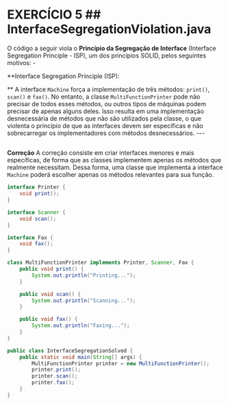 # **EXERCÍCIO 5** ## **InterfaceSegregationViolation.java** 

O código a seguir viola o **Princípio da Segregação de Interface** (Interface Segregation Principle - ISP), um dos princípios SOLID, pelos seguintes motivos: - 

**Interface Segregation Principle (ISP):

** A interface `Machine` força a implementação de três métodos: `print()`, `scan()` e `fax()`. No entanto, a classe `MultiFunctionPrinter` pode não precisar de todos esses métodos, ou outros tipos de máquinas podem precisar de apenas alguns deles. Isso resulta em uma implementação desnecessária de métodos que não são utilizados pela classe, o que violenta o princípio de que as interfaces devem ser específicas e não sobrecarregar os implementadores com métodos desnecessários. --- 
## 

**Correção** A correção consiste em criar interfaces menores e mais específicas, de forma que as classes implementem apenas os métodos que realmente necessitam. Dessa forma, uma classe que implementa a interface `Machine` poderá escolher apenas os métodos relevantes para sua função. 

```java 
interface Printer {
    void print();
}

interface Scanner {
    void scan();
}

interface Fax {
    void fax();
}

class MultiFunctionPrinter implements Printer, Scanner, Fax {
    public void print() {
        System.out.println("Printing...");
    }

    public void scan() {
        System.out.println("Scanning...");
    }

    public void fax() {
        System.out.println("Faxing...");
    }
}

public class InterfaceSegregationSolved {
    public static void main(String[] args) {
        MultiFunctionPrinter printer = new MultiFunctionPrinter();
        printer.print();
        printer.scan();
        printer.fax();
    }
}
```
